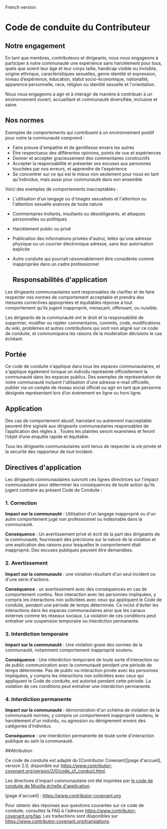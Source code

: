 French version

# Code de conduite du Contributeur

## Notre engagement

En tant que membres, contributeurs et dirigeants, nous nous engageons à participer à notre
communauté une expérience sans harcèlement pour tous, quels que soient leur âge et leur corps
taille, handicap visible ou invisible, origine ethnique, caractéristiques sexuelles, genre
identité et expression, niveau d’expérience, éducation, statut socio-économique,
nationalité, apparence personnelle, race, religion ou identité sexuelle
et l'orientation.

Nous nous engageons à agir et à interagir de manière à contribuer à un environnement ouvert, accueillant et
communauté diversifiée, inclusive et saine.


## Nos normes

Exemples de comportements qui contribuent à un environnement positif pour notre
la communauté comprend :

* Faire preuve d'empathie et de gentillesse envers les autres
* Être respectueux des différentes opinions, points de vue et expériences
* Donner et accepter gracieusement des commentaires constructifs
* Accepter la responsabilité et présenter ses excuses aux personnes touchées par nos erreurs,
  et apprendre de l'expérience
* Se concentrer sur ce qui est le mieux non seulement pour nous en tant qu'individus, mais aussi pour
  communauté dans son ensemble

Voici des exemples de comportements inacceptables :

* L'utilisation d'un langage ou d'images sexualisés et l'attention ou l'attention sexuelle
  avances de toute nature
* Commentaires trollants, insultants ou désobligeants, et attaques personnelles ou politiques
* Harcèlement public ou privé
* Publication des informations privées d'autrui, telles qu'une adresse physique ou un courrier électronique
  adresse, sans leur autorisation explicite
* Autre conduite qui pourrait raisonnablement être considérée comme inappropriée dans un
  cadre professionnel
  
  ## Responsabilités d'application

Les dirigeants communautaires sont responsables de clarifier et de faire respecter nos normes de
comportement acceptable et prendra des mesures correctives appropriées et équitables
réponse à tout comportement qu'ils jugent inapproprié, menaçant, offensant,
ou nuisible.

Les dirigeants de la communauté ont le droit et la responsabilité de supprimer, modifier ou rejeter
commentaires, commits, code, modifications du wiki, problèmes et autres contributions qui sont
non aligné sur ce code de conduite, et communiquera les raisons de la modération
décisions le cas échéant.

## Portée

Ce code de conduite s'applique dans tous les espaces communautaires, et s'applique également lorsque
un individu représente officiellement la communauté dans les espaces publics.
Des exemples de représentation de notre communauté incluent l'utilisation d'une adresse e-mail officielle,
publier via un compte de réseau social officiel ou agir en tant que personne désignée
représentant lors d’un événement en ligne ou hors ligne.

## Application

Des cas de comportement abusif, harcelant ou autrement inacceptable peuvent être
signalé aux dirigeants communautaires responsables de l’application des règles à
.
Toutes les plaintes seront examinées et feront l’objet d’une enquête rapide et équitable.

Tous les dirigeants communautaires sont tenus de respecter la vie privée et la sécurité des
rapporteur de tout incident.

## Directives d'application

Les dirigeants communautaires suivront ces lignes directrices sur l’impact communautaire pour déterminer
les conséquences de toute action qu’ils jugent contraire au présent Code de Conduite :

### 1. Correction

**Impact sur la communauté** : Utilisation d'un langage inapproprié ou d'un autre comportement jugé
non professionnel ou indésirable dans la communauté.

**Conséquence** : Un avertissement privé et écrit de la part des dirigeants de la communauté, fournissant
des précisions sur la nature de la violation et une explication des raisons pour lesquelles
le comportement était inapproprié. Des excuses publiques peuvent être demandées.

### 2. Avertissement

**Impact sur la communauté** : une violation résultant d'un seul incident ou d'une série
d'actions.

**Conséquence** : un avertissement avec des conséquences en cas de comportement continu. Non
interaction avec les personnes impliquées, y compris les interactions non sollicitées avec
ceux qui appliquent le Code de conduite, pendant une période de temps déterminée. Ce
inclut d'éviter les interactions dans les espaces communautaires ainsi que les canaux externes
comme les réseaux sociaux. La violation de ces conditions peut entraîner une suspension temporaire ou
interdiction permanente.

### 3. Interdiction temporaire

**Impact sur la communauté** : Une violation grave des normes de la communauté, notamment
comportement inapproprié soutenu.

**Conséquence** : Une interdiction temporaire de toute sorte d'interaction ou de public
communication avec la communauté pendant une période de temps déterminée. Pas de public ou
interaction privée avec les personnes impliquées, y compris les interactions non sollicitées
avec ceux qui appliquent le Code de conduite, est autorisé pendant cette période.
La violation de ces conditions peut entraîner une interdiction permanente.

### 4. Interdiction permanente

**Impact sur la communauté** : démonstration d'un schéma de violation de la communauté
normes, y compris un comportement inapproprié soutenu, le harcèlement d'un
individu, ou agression ou dénigrement envers des catégories d’individus.

**Conséquence** : une interdiction permanente de toute sorte d'interaction publique au sein
la communauté.

##Attribution

Ce code de conduite est adapté du [Contributor Covenant][page d'accueil],
version 2.0, disponible sur
https://www.contributor-covenant.org/version/2/0/code_of_conduct.html.

Les directives d'impact communautaire ont été inspirées par [le code de conduite de Mozilla
échelle d'application](https://github.com/mozilla/diversity).

[page d'accueil] : https://www.contributor-covenant.org

Pour obtenir des réponses aux questions courantes sur ce code de conduite, consultez la FAQ à l'adresse
https://www.contributor-covenant.org/faq. Les traductions sont disponibles sur
https://www.contributor-covenant.org/translations.
